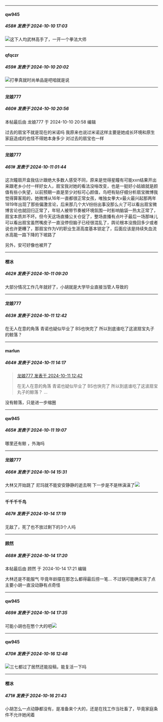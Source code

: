 ﻿
*****

####  qw945  
##### 458#       发表于 2024-10-10 17:03

<img src="https://static.saraba1st.com/image/smiley/face2017/169.gif" referrerpolicy="no-referrer">这下人均武林高手了，一开一个拳法大师


*****

####  qfqczr  
##### 459#       发表于 2024-10-10 20:02

<img src="https://static.saraba1st.com/image/smiley/face2017/217.gif" referrerpolicy="no-referrer">打拳真就时尚单品是吧咱就是说


*****

####  龙娘777  
##### 460#       发表于 2024-10-10 20:56

 本帖最后由 龙娘777 于 2024-10-10 20:58 编辑 

过去的扇宝不就是现在的米诺吗 我原来也说过米诺这样主要是她成长环境和原生家庭造成的也怪不得她本身多少 对过去的扇宝也一样


*****

####  龙娘777  
##### 461#       发表于 2024-10-11 01:44

这次瞳扇开盒我估计跟绝大多数人感受不同，原来是觉得星瞳有可能xxn结果开出来跟老乡小付一样好女人，扇宝我对她的看法没啥改变，也是一挺好小姑娘就是颜值有些小失望，以前预期一直是至少对标可心颜值，鸟吧有贴仔细分析扇宝微博我觉得算客观的，她微博从16年一直都很正常女孩，唯独女拳大v最火最兴起那两年1819年出现了那些偏激言论，后来那几个大V纷纷出事没那么火了可以看出扇宝微博言论也就回归正常了，年轻人被带节奏被环境氛围一时影响脑袋一热太正常了，扇宝本质并不坏。但今天这场直播公关仓促了，整场直播有点叶子最后一场那味儿可以看出扇宝虽然嘴皮子一直没停但脑子已经很混乱了，舆论根本没挽回多少或者说也许更糟了，那扇宝作为V的职业生涯高度基本锁定了，后面应该是持续失血流水高能一路下降的下坡路了

另外，安可好像也被开了


*****

####  橙冰  
##### 462#       发表于 2024-10-11 09:20

大部分情况工作几年就好了，小胡就是大学毕业直接当管人导致的


*****

####  龙娘777  
##### 463#       发表于 2024-10-11 12:42

在无人在意的角落 青诺也疑似毕业了 BS也快完了 所以到底谁吃了这波扇宝丸子的鲸落？


*****

####  marlun  
##### 464#       发表于 2024-10-11 14:17

<blockquote><a href="httphttps://bbs.saraba1st.com/2b/forum.php?mod=redirect&amp;goto=findpost&amp;pid=66423985&amp;ptid=2168698" target="_blank">龙娘777 发表于 2024-10-11 12:42</a>

在无人在意的角落 青诺也疑似毕业了 BS也快完了 所以到底谁吃了这波扇宝丸子的鲸落？ ...</blockquote>
没有鲸落，只是进一步缩圈


*****

####  qw945  
##### 465#       发表于 2024-10-11 19:07

哪里还有鲸 ，外海吗


*****

####  龙娘777  
##### 466#       发表于 2024-10-14 15:31

大林又开始跳了 尼玛就不能安安静静的逝去啊 下一步是不是林滇滇了<img src="https://static.saraba1st.com/image/smiley/face2017/049.png" referrerpolicy="no-referrer">


*****

####  千千千千鸟  
##### 467#       发表于 2024-10-14 17:19

无敌了，死了也不放过剩下的3个人吗

*****

####  顾然  
##### 468#       发表于 2024-10-14 17:20

 本帖最后由 顾然 于 2024-10-14 17:21 编辑 

大林还是不能服气 毕竟年龄摆在那怎么都得最后捞一笔... 不过锅可能确实背了点 主要小胡一直没动静有点奇怪


*****

####  qw945  
##### 469#       发表于 2024-10-14 17:35

可能小胡也在憋个大的吧<img src="https://static.saraba1st.com/image/smiley/face2017/091.png" referrerpolicy="no-referrer">


*****

####  qw945  
##### 470#       发表于 2024-10-16 12:48

<img src="https://static.saraba1st.com/image/smiley/face2017/169.gif" referrerpolicy="no-referrer">三七都过了居然还能投稿，能复活一下吗


*****

####  橙冰  
##### 471#       发表于 2024-10-16 21:43

小胡怎么一点动静都没有，是准备来个大的，还是在找工作当社畜了，毕竟家庭条件不允许她闲着

